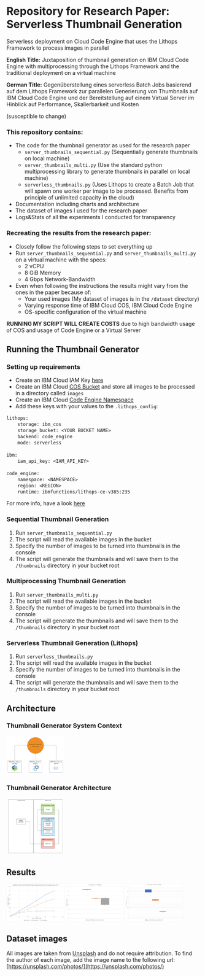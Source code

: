 # Repository for Research Paper: Serverless Thumbnail Generation
Serverless deployment on Cloud Code Engine that uses the Lithops Framework to process images in parallel

**English Title:** Juxtaposition of thumbnail generation on IBM Cloud Code Engine with multiprocessing through the Lithops Framework and the traditional deployment on a virtual machine

**German Title:** Gegenüberstellung eines serverless Batch Jobs basierend auf dem Lithops Framework zur parallelen Generierung von Thumbnails auf IBM Cloud Code Engine und der Bereitstellung auf einem Virtual Server im Hinblick auf Performance, Skalierbarkeit und Kosten

(susceptible to change)

### This repository contains:
- The code for the thumbnail generator as used for the research paper
  - `server_thumbnails_sequential.py` (Sequentially generate thumbnails on local machine)
  - `server_thumbnails_multi.py` (Use the standard python multiprocessing library to generate thumbnails in parallel on local machine)
  - `serverless_thumbnails.py` (Uses Lithops to create a Batch Job that will spawn one worker per image to be processed. Benefits from principle of unlimited capacity in the cloud)
- Documentation including charts and architecture
- The dataset of images I used for the research paper
- Logs&Stats of all the experiments I conducted for transparency

### Recreating the results from the research paper:
- Closely follow the following steps to set everything up
- Run `server_thumbnails_sequential.py` and `server_thumbnails_multi.py` on a virtual machine with the specs:
  - 2 vCPU
  - 8 GiB Memory
  - 4 Gbps Network-Bandwidth
- Even when following the instructions the results might vary from the ones in the paper because of:
  - Your used images (My dataset of images is in the `/dataset` directory)
  - Varying response time of IBM Cloud COS, IBM Cloud Code Engine
  - OS-specific configuration of the virtual machine

**RUNNING MY SCRIPT WILL CREATE COSTS** due to high bandwidth usage of COS and usage of Code Engine or a Virtual Server

## Running the Thumbnail Generator

### Setting up requirements
- Create an IBM Cloud IAM Key [here](https://cloud.ibm.com/iam/apikeys)
- Create an IBM Cloud [COS Bucket](https://cloud.ibm.com/objectstorage/create) and store all images to be processed in a directory called `images`
- Create an IBM Cloud [Code Engine Namespace](https://cloud.ibm.com/codeengine/create/start)
- Add these keys with your values to the `.lithops_config`:

```
lithops:
    storage: ibm_cos
    storage_bucket: <YOUR BUCKET NAME>
    backend: code_engine
    mode: serverless
    
ibm:
    iam_api_key: <IAM_API_KEY>
   
code_engine:
    namespace: <NAMESPACE>
    region: <REGION>
    runtime: ibmfunctions/lithops-ce-v385:235
```
For more info, have a look [here](https://lithops-cloud.github.io/docs/source/compute_config/code_engine.html)


### Sequential Thumbnail Generation

1. Run `server_thumbnails_sequential.py`
2. The script will read the available images in the bucket
3. Specify the number of images to be turned into thumbnails in the console
4. The script will generate the thumbnails and will save them to the `/thumbnails` directory in your bucket root

### Multiprocessing Thumbnail Generation

1. Run `server_thumbnails_multi.py`
2. The script will read the available images in the bucket
3. Specify the number of images to be turned into thumbnails in the console
4. The script will generate the thumbnails and will save them to the `/thumbnails` directory in your bucket root

### Serverless Thumbnail Generation (Lithops)

1. Run `serverless_thumbnails.py`
2. The script will read the available images in the bucket
3. Specify the number of images to be turned into thumbnails in the console
4. The script will generate the thumbnails and will save them to the `/thumbnails` directory in your bucket root

## Architecture

### Thumbnail Generator System Context
<img src="./documentation/PA2-System-Context.png" width="30%" height="auto" />

### Thumbnail Generator Architecture
<img src="./documentation/PA2-Architecture.png" width="30%" height="auto" />

## Results

<img src="./documentation/ScalabilityLithopsVsVM.png" width="30%" height="auto" />

<img src="./documentation/BoxPlot50.png" width="30%" height="auto" />

<img src="./documentation/BoxPlot200.png" width="30%" height="auto" />

## Dataset images

All images are taken from [Unsplash](https://unsplash.com/) and do not require attribution.
To find the author of each image, add the image name to the following url: [https://unsplash.com/photos/](https://unsplash.com/photos/)

